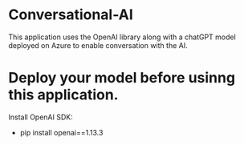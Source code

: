 # Conversational-AI
This application uses the OpenAI library along with a chatGPT model deployed on Azure to enable conversation with the AI.

# Deploy your model before usinng this application.

Install OpenAI SDK:
- pip install openai==1.13.3
